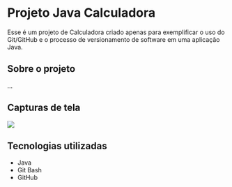 # Projeto Java Calculadora
Esse é um projeto de Calculadora criado apenas para exemplificar o uso do Git/GitHub e o processo de versionamento de software em uma aplicação Java.

## Sobre o projeto
...

## Capturas de tela
<img src="..." />

## Tecnologias utilizadas
- Java
- Git Bash
- GitHub
